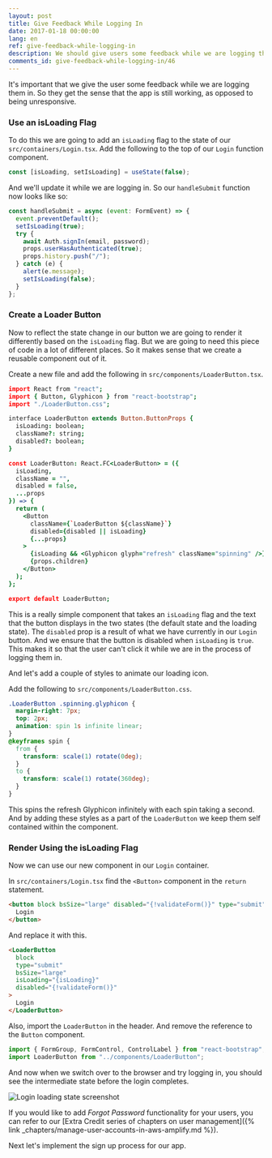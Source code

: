 ```yaml
---
layout: post
title: Give Feedback While Logging In
date: 2017-01-18 00:00:00
lang: en
ref: give-feedback-while-logging-in
description: We should give users some feedback while we are logging them in to our React.js app. To do so we are going to create a component that animates a Glyphicon refresh icon inside a React-Bootstrap Button component. We’ll do the animation while the log in call is in progress.
comments_id: give-feedback-while-logging-in/46
---
```


It's important that we give the user some feedback while we are logging them in. So they get the sense that the app is still working, as opposed to being unresponsive.

### Use an isLoading Flag

To do this we are going to add an `isLoading` flag to the state of our `src/containers/Login.tsx`. Add the following to the top of our `Login` function component.

```javascript
const [isLoading, setIsLoading] = useState(false);
```

And we'll update it while we are logging in. So our `handleSubmit` function now looks like so:

```javascript
const handleSubmit = async (event: FormEvent) => {
  event.preventDefault();
  setIsLoading(true);
  try {
    await Auth.signIn(email, password);
    props.userHasAuthenticated(true);
    props.history.push("/");
  } catch (e) {
    alert(e.message);
    setIsLoading(false);
  }
};
```

### Create a Loader Button

Now to reflect the state change in our button we are going to render it differently based on the `isLoading` flag. But we are going to need this piece of code in a lot of different places. So it makes sense that we create a reusable component out of it.

Create a new file and add the following in `src/components/LoaderButton.tsx`.

```coffee
import React from "react";
import { Button, Glyphicon } from "react-bootstrap";
import "./LoaderButton.css";

interface LoaderButton extends Button.ButtonProps {
  isLoading: boolean;
  className?: string;
  disabled?: boolean;
}

const LoaderButton: React.FC<LoaderButton> = ({
  isLoading,
  className = "",
  disabled = false,
  ...props
}) => {
  return (
    <Button
      className={`LoaderButton ${className}`}
      disabled={disabled || isLoading}
      {...props}
    >
      {isLoading && <Glyphicon glyph="refresh" className="spinning" />}
      {props.children}
    </Button>
  );
};

export default LoaderButton;
```

This is a really simple component that takes an `isLoading` flag and the text that the button displays in the two states (the default state and the loading state). The `disabled` prop is a result of what we have currently in our `Login` button. And we ensure that the button is disabled when `isLoading` is `true`. This makes it so that the user can't click it while we are in the process of logging them in.

And let's add a couple of styles to animate our loading icon.

Add the following to `src/components/LoaderButton.css`.

```css
.LoaderButton .spinning.glyphicon {
  margin-right: 7px;
  top: 2px;
  animation: spin 1s infinite linear;
}
@keyframes spin {
  from {
    transform: scale(1) rotate(0deg);
  }
  to {
    transform: scale(1) rotate(360deg);
  }
}
```

This spins the refresh Glyphicon infinitely with each spin taking a second. And by adding these styles as a part of the `LoaderButton` we keep them self contained within the component.

### Render Using the isLoading Flag

Now we can use our new component in our `Login` container.

In `src/containers/Login.tsx` find the `<Button>` component in the `return` statement.

```html
<button block bsSize="large" disabled="{!validateForm()}" type="submit">
  Login
</button>
```

And replace it with this.

```html
<LoaderButton
  block
  type="submit"
  bsSize="large"
  isLoading="{isLoading}"
  disabled="{!validateForm()}"
>
  Login
</LoaderButton>
```

Also, import the `LoaderButton` in the header. And remove the reference to the `Button` component.

```javascript
import { FormGroup, FormControl, ControlLabel } from "react-bootstrap";
import LoaderButton from "../components/LoaderButton";
```

And now when we switch over to the browser and try logging in, you should see the intermediate state before the login completes.

![Login loading state screenshot](/assets/login-loading-state.png)

If you would like to add _Forgot Password_ functionality for your users, you can refer to our [Extra Credit series of chapters on user management]({% link _chapters/manage-user-accounts-in-aws-amplify.md %}).

Next let's implement the sign up process for our app.
